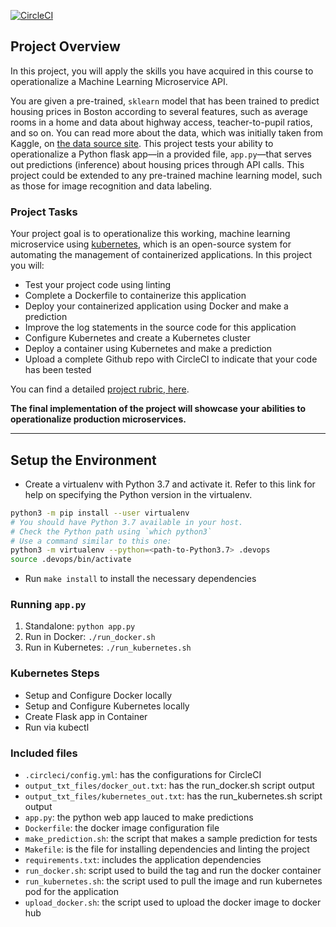 [![CircleCI](https://dl.circleci.com/status-badge/img/gh/Schade9/udacityproject4/tree/main.svg?style=svg)](https://dl.circleci.com/status-badge/redirect/gh/Schade9/udacityproject4/tree/main)

## Project Overview

In this project, you will apply the skills you have acquired in this course to operationalize a Machine Learning Microservice API. 

You are given a pre-trained, `sklearn` model that has been trained to predict housing prices in Boston according to several features, such as average rooms in a home and data about highway access, teacher-to-pupil ratios, and so on. You can read more about the data, which was initially taken from Kaggle, on [the data source site](https://www.kaggle.com/c/boston-housing). This project tests your ability to operationalize a Python flask app—in a provided file, `app.py`—that serves out predictions (inference) about housing prices through API calls. This project could be extended to any pre-trained machine learning model, such as those for image recognition and data labeling.

### Project Tasks

Your project goal is to operationalize this working, machine learning microservice using [kubernetes](https://kubernetes.io/), which is an open-source system for automating the management of containerized applications. In this project you will:
* Test your project code using linting
* Complete a Dockerfile to containerize this application
* Deploy your containerized application using Docker and make a prediction
* Improve the log statements in the source code for this application
* Configure Kubernetes and create a Kubernetes cluster
* Deploy a container using Kubernetes and make a prediction
* Upload a complete Github repo with CircleCI to indicate that your code has been tested

You can find a detailed [project rubric, here](https://review.udacity.com/#!/rubrics/2576/view).

**The final implementation of the project will showcase your abilities to operationalize production microservices.**

---

## Setup the Environment

* Create a virtualenv with Python 3.7 and activate it. Refer to this link for help on specifying the Python version in the virtualenv. 
```bash
python3 -m pip install --user virtualenv
# You should have Python 3.7 available in your host. 
# Check the Python path using `which python3`
# Use a command similar to this one:
python3 -m virtualenv --python=<path-to-Python3.7> .devops
source .devops/bin/activate
```
* Run `make install` to install the necessary dependencies

### Running `app.py`

1. Standalone:  `python app.py`
2. Run in Docker:  `./run_docker.sh`
3. Run in Kubernetes:  `./run_kubernetes.sh`

### Kubernetes Steps

* Setup and Configure Docker locally
* Setup and Configure Kubernetes locally
* Create Flask app in Container
* Run via kubectl

### Included files
 - `.circleci/config.yml`: has the configurations for CircleCI
 - `output_txt_files/docker_out.txt`: has the run_docker.sh script output
 - `output_txt_files/kubernetes_out.txt`: has the run_kubernetes.sh script output
 - `app.py`: the python web app lauced to make predictions
 - `Dockerfile`: the docker image configuration file
 - `make_prediction.sh`: the script that makes a sample prediction for tests
 - `Makefile`: is the file for installing dependencies and linting the project
 - `requirements.txt`: includes the application dependencies
 - `run_docker.sh`: script used to build the tag and run the docker container
 - `run_kubernetes.sh`: the script used to pull the image and run kubernetes pod for the application
 - `upload_docker.sh`: the script used to upload the docker image to docker hub
